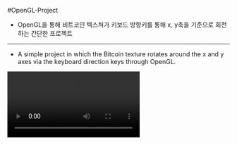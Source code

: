 #OpenGL-Project

- OpenGL을 통해 비트코인 텍스쳐가 키보드 방향키를 통해 x, y축을 기준으로 회전하는 간단한 프로젝트

---

- A simple project in which the Bitcoin texture rotates around the x and y axes via the keyboard direction keys through OpenGL.

![rotateBitcoin](/Users/jaeseopKim/OpenGL-Project/video.mov)

